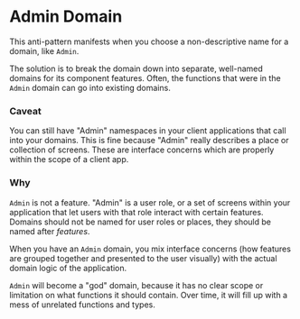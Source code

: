 # Admin Domain
This anti-pattern manifests when you choose a non-descriptive name for a
domain, like `Admin`.

The solution is to break the domain down into separate, well-named domains
for its component features. Often, the functions that were in the `Admin`
domain can go into existing domains.

### Caveat

You can still have "Admin" namespaces in your client applications that call
into your domains. This is fine because "Admin" really describes a place
or collection of screens. These are interface concerns which are properly
within the scope of a client app.

### Why

`Admin` is not a feature. "Admin" is a user role, or a set of screens
within your application that let users with that role interact with
certain features. Domains should not be named for user roles or places,
they should be named after _features_.

When you have an `Admin` domain, you mix interface concerns (how features
are grouped together and presented to the user visually) with the actual
domain logic of the application. 

`Admin` will become a "god" domain, because it has no clear scope or
limitation on what functions it should contain. Over time, it will fill up
with a mess of unrelated functions and types.

